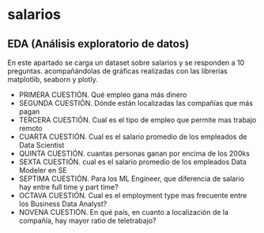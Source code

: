 # salarios
 
## EDA (Análisis exploratorio de datos)

En este apartado se carga un dataset sobre salarios y se responden a 10 preguntas. acompañándolas de gráficas realizadas con las librerias matplotlib, seaborn y plotly.

- PRIMERA CUESTIÓN. Qué empleo gana más dinero
- SEGUNDA CUESTIÓN. Dónde están localizadas las compañías que más pagan
- TERCERA CUESTIÓN. Cual es el tipo de empleo que permite mas trabajo remoto
- CUARTA CUESTIÓN. Cual es el salario promedio de los empleados de Data Scientist
- QUINTA CUESTIÓN. cuantas personas ganan por encima de los 200ks
- SEXTA CUESTIÓN. cual es el salario promedio de los empleados Data Modeler en SE
- SEPTIMA CUESTIÓN. Para los ML Engineer, que diferencia de salario hay entre full time y part time?
- OCTAVA CUESTIÓN. Cual es el employment type mas frecuente entre los Business Data Analyst?
- NOVENA CUESTIÓN. En qué país, en cuanto a localización de la compañía, hay mayor ratio de teletrabajo?
